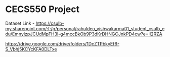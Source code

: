 # CECS550 Project

Dataset Link -
https://csulb-my.sharepoint.com/:f:/g/personal/rahuldeo_vishwakarma01_student_csulb_edu/EmnyIzpJCUdMpFH3l-g4mccBkOb9P3dKrDHNGCJnkPD4cw?e=iI2RZA


https://drive.google.com/drive/folders/1DcZTPbkyEf6-S_Vbhj5KCYcKFA0DLTxe

